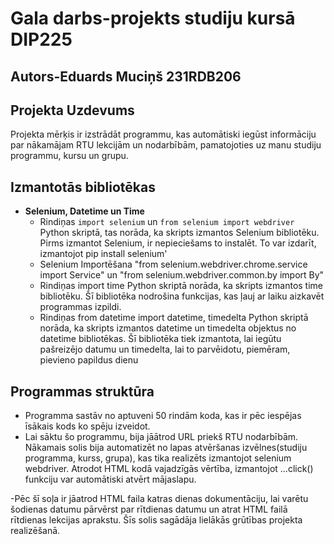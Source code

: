 # Gala darbs-projekts studiju kursā DIP225
## Autors-Eduards Muciņš 231RDB206
## Projekta Uzdevums
Projekta mērķis ir izstrādāt programmu, kas automātiski iegūst informāciju par nākamājam RTU lekcijām un nodarbībām, pamatojoties uz manu studiju programmu, kursu un grupu. 

## Izmantotās bibliotēkas
- **Selenium, Datetime un Time**
  - Rindiņas `import selenium` un `from selenium import webdriver` Python skriptā, tas norāda, ka skripts izmantos Selenium bibliotēku. Pirms izmantot Selenium, ir nepieciešams to instalēt. To var izdarīt, izmantojot pip install selenium'
  - Selenium Importēšana "from selenium.webdriver.chrome.service import Service" un "from selenium.webdriver.common.by import By"
  - Rindiņas import time Python skriptā norāda, ka skripts izmantos time bibliotēku. Šī bibliotēka nodrošina funkcijas, kas ļauj ar laiku aizkavēt programmas izpildi.
  - Rindiņas from datetime import datetime, timedelta Python skriptā norāda, ka skripts izmantos datetime un timedelta objektus no datetime bibliotēkas. Šī bibliotēka tiek izmantota, lai iegūtu pašreizējo datumu un timedelta, lai to parvēidotu, piemēram, pievieno papildus dienu

## Programmas struktūra
- Programma sastāv no aptuveni 50 rindām koda, kas ir pēc iespējas īsākais kods ko spēju izveidot.
- Lai sāktu šo programmu, bija jāātrod URL priekš RTU nodarbībām. Nākamais solis bija automatizēt no lapas atvēršanas izvēlnes(studiju programma, kurss, grupa), kas tika realizēts izmantojot selenium webdriver. Atrodot HTML kodā vajadzīgās vērtība, izmantojot ...click() funkciju var automātiski atvērt mājaslapu.

-Pēc šī soļa ir jāatrod HTML faila katras dienas dokumentāciju, lai varētu šodienas datumu pārvērst par rītdienas datumu un atrat HTML failā rītdienas lekcijas aprakstu. Šīs solis sagādāja lielākās grūtības projekta realizēšanā. 
